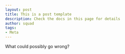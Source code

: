 ```yaml
---
layout: post
title: This is a post template
description: Check the docs in this page for details
author: squad
tags:
- Meta
---
```


What could possibly go wrong?